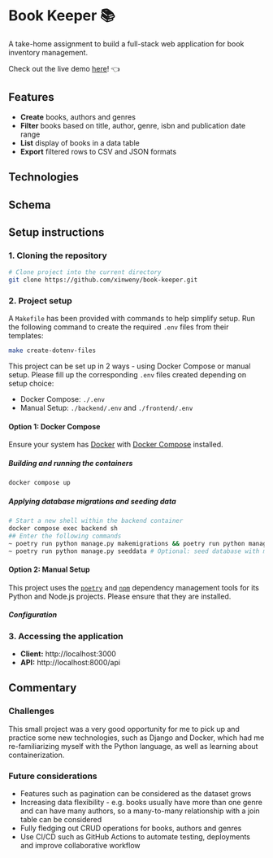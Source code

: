 # Book Keeper 📚

A take-home assignment to build a full-stack web application for book inventory management.

Check out the live demo [here](http://TODO)! 👈

## Features
- **Create** books, authors and genres
- **Filter** books based on title, author, genre, isbn and publication date range
- **List** display of books in a data table
- **Export** filtered rows to CSV and JSON formats

## Technologies

## Schema

## Setup instructions

### 1. Cloning the repository

```sh
# Clone project into the current directory
git clone https://github.com/xinweny/book-keeper.git
```

### 2. Project setup

A `Makefile` has been provided with commands to help simplify setup. Run the following command to create the required `.env` files from their templates:

```sh
make create-dotenv-files
```

This project can be set up in 2 ways - using Docker Compose or manual setup. Please fill up the corresponding `.env` files created depending on setup choice:

- Docker Compose: `./.env`
- Manual Setup: `./backend/.env` and `./frontend/.env`

#### Option 1: Docker Compose

Ensure your system has [Docker](https://docs.docker.com/engine/install/) with [Docker Compose](https://docs.docker.com/compose/install/) installed.

##### Building and running the containers

```sh
docker compose up
```

##### Applying database migrations and seeding data

```sh
# Start a new shell within the backend container
docker compose exec backend sh
## Enter the following commands
~ poetry run python manage.py makemigrations && poetry run python manage.py migrate # Create (pending) migrations and apply
~ poetry run python manage.py seeddata # Optional: seed database with mock data
```

#### Option 2: Manual Setup

This project uses the [`poetry`](https://python-poetry.org/docs/) and [`npm`](https://docs.npmjs.com/downloading-and-installing-node-js-and-npm) dependency management tools for its Python and Node.js projects. Please ensure that they are installed.

##### Configuration

### 3. Accessing the application

- **Client:** http://localhost:3000
- **API:** http://localhost:8000/api

## Commentary

### Challenges

This small project was a very good opportunity for me to pick up and practice some new technologies, such as Django and Docker, which had me re-familiarizing myself with the Python language, as well as learning about containerization.

### Future considerations

- Features such as pagination can be considered as the dataset grows
- Increasing data flexibility - e.g. books usually have more than one genre and can have many authors, so a many-to-many relationship with a join table can be considered
- Fully fledging out CRUD operations for books, authors and genres
- Use CI/CD such as GitHub Actions to automate testing, deployments and improve collaborative workflow
